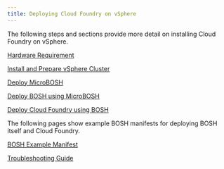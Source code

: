 ```yaml
---
title: Deploying Cloud Foundry on vSphere
---
```


The following steps and sections provide more detail on installing Cloud Foundry on vSphere.

[Hardware Requirement](hardware_spec.html)

[Install and Prepare vSphere Cluster](install-and-prepare-vsphere.html)

[Deploy MicroBOSH](deploying_micro_bosh.html)

[Deploy BOSH using MicroBOSH](deploying_bosh_with_micro_bosh.html)

[Deploy Cloud Foundry using BOSH](deploy_cf_vsphere.html)

The following pages show example BOSH manifests for deploying BOSH itself and Cloud Foundry.

[BOSH Example Manifest](bosh-example-manifest.html)

[Troubleshooting Guide](troubleshooting_guide.html)

